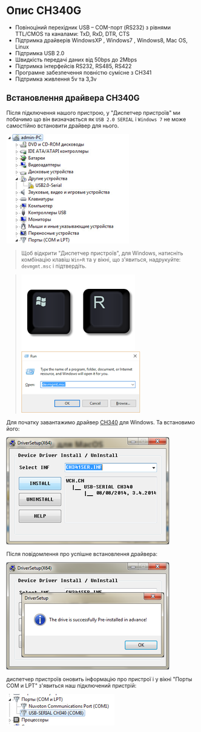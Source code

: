 **Опис CH340G**
=========

* Повіноціний перехідник USB – COM-порт (RS232) з рівнями TTL/CMOS та каналами: TxD, RxD, DTR, CTS
* Підтримка драйверів WindowsXP , Windows7 , Windows8, Mac OS,  Linux
* Підтримка USB 2.0
* Швидкість передачі даних від 50bps до 2Mbps
* Підтримка інтерфейсів RS232, RS485, RS422
* Програмне забезпечення повністю сумісне з CH341
* Підтримка живлення 5v та 3,3v


## Встановлення драйвера CH340G

Після підключення нашого пристрою, у "Диспетчер пристроїв" ми побачимо що він визначається як `USB 2.0 SERIAL` і `Windows 7` не може самостійно встановити драйвер для нього.

![Device Manager](CH340/USB2.0-Serial.jpg)

> Щоб відкрити "Диспетчер пристроїв", для Windows, натисніть комбінацію клавіш `Win+R` та у вікні, що з'явиться, надрукуйте: `devmgmt.msc` і підтвердіть.

> ![Win+R](CH340/Win+R.png)
> ![Run](CH340/Device_manager.png)

Для початку завантажимо драйвер [CH340](https://sparks.gogo.co.nz/assets/_site_/downloads/CH34x_Install_Windows_v3_4.zip) для Windows.
Та встановимо його:

![Встановлення](CH340/CH341SER.png)

Після повідомлення про успішне встановлення драйвера:

![USB-SERIAL CH340](CH340/drive_successfully.png)

диспетчер пристроїв оновить інформацію про пристрої і у вікні "Порты COM и LPT" з'явиться наш підключений пристрій:

![USB-SERIAL CH340](CH340/USB-SERIAL_CH340.jpg)
